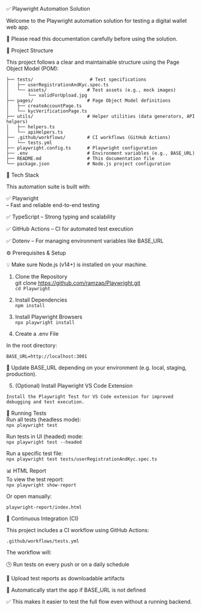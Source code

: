 ✅ Playwright Automation Solution

Welcome to the Playwright automation solution for testing a digital wallet web app.

📘 Please read this documentation carefully before using the solution.

📂 Project Structure

This project follows a clear and maintainable structure using the Page Object Model (POM):

```
├── tests/                     # Test specifications
│   ├── userRegistrationAndKyc.spec.ts
│   └── assets/               # Test assets (e.g., mock images)
│       └── validForUpload.jpg
├── pages/                    # Page Object Model definitions
│   ├── createAccountPage.ts
│   └── kycVerificationPage.ts
├── utils/                    # Helper utilities (data generators, API helpers)
│   ├── helpers.ts
│   └── apiHelpers.ts
├── .github/workflows/        # CI workflows (GitHub Actions)
│   └── tests.yml
├── playwright.config.ts      # Playwright configuration
├── .env                      # Environment variables (e.g., BASE_URL)
├── README.md                 # This documentation file
└── package.json              # Node.js project configuration
```

🧪 Tech Stack

This automation suite is built with:

✅ Playwright <br>
 – Fast and reliable end-to-end testing

✅ TypeScript – Strong typing and scalability <br>

✅ GitHub Actions – CI for automated test execution <br>

✅ Dotenv – For managing environment variables like BASE_URL <br>

⚙️ Prerequisites & Setup <br>

💡 Make sure Node.js (v14+) is installed on your machine. <br>

1. Clone the Repository <br>
git clone https://github.com/ramzap/Playwright.git  <br>
```cd Playwright```

2. Install Dependencies  <br>
```npm install```

3. Install Playwright Browsers  <br>
```npx playwright install```

4. Create a .env File <br>

In the root directory: <br>

```BASE_URL=http://localhost:3001```


🔁 Update BASE_URL depending on your environment (e.g. local, staging, production). <br>

5. (Optional) Install Playwright VS Code Extension  <br>

```Install the Playwright Test for VS Code extension for improved debugging and test execution.```

🚀 Running Tests <br>
Run all tests (headless mode): <br>
```npx playwright test```

Run tests in UI (headed) mode: <br>
```npx playwright test --headed```

Run a specific test file: <br>
```npx playwright test tests/userRegistrationAndKyc.spec.ts```

📊 HTML Report <br>
To view the test report: <br>
```npx playwright show-report```


Or open manually: <br>

```playwright-report/index.html```

🔁 Continuous Integration (CI) <br>

This project includes a CI workflow using GitHub Actions: <br>

```.github/workflows/tests.yml```

The workflow will: <br>

🕒 Run tests on every push or on a daily schedule <br>

📎 Upload test reports as downloadable artifacts <br>

🔄 Automatically start the  app if BASE_URL is not defined <br>

✅ This makes it easier to test the full flow even without a running backend.
